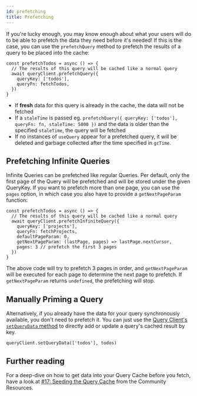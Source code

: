 ```yaml
---
id: prefetching
title: Prefetching
---
```


If you're lucky enough, you may know enough about what your users will do to be able to prefetch the data they need before it's needed! If this is the case, you can use the `prefetchQuery` method to prefetch the results of a query to be placed into the cache:

[//]: # 'ExamplePrefetching'

```tsx
const prefetchTodos = async () => {
  // The results of this query will be cached like a normal query
  await queryClient.prefetchQuery({
    queryKey: ['todos'],
    queryFn: fetchTodos,
  })
}
```

[//]: # 'ExamplePrefetching'

- If **fresh** data for this query is already in the cache, the data will not be fetched
- If a `staleTime` is passed eg. `prefetchQuery({ queryKey: ['todos'], queryFn: fn, staleTime: 5000 })` and the data is older than the specified `staleTime`, the query will be fetched
- If no instances of `useQuery` appear for a prefetched query, it will be deleted and garbage collected after the time specified in `gcTime`.

## Prefetching Infinite Queries

Infinite Queries can be prefetched like regular Queries. Per default, only the first page of the Query will be prefetched and will be stored under the given QueryKey. If you want to prefetch more than one page, you can use the `pages` option, in which case you also have to provide a `getNextPageParam` function:

[//]: # 'ExampleInfiniteQuery'
```tsx
const prefetchTodos = async () => {
  // The results of this query will be cached like a normal query
  await queryClient.prefetchInfiniteQuery({
    queryKey: ['projects'],
    queryFn: fetchProjects,
    defaultPageParam: 0,
    getNextPageParam: (lastPage, pages) => lastPage.nextCursor,
    pages: 3 // prefetch the first 3 pages
  })
}
```
[//]: # 'ExampleInfiniteQuery'

The above code will try to prefetch 3 pages in order, and `getNextPageParam` will be executed for each page to determine the next page to prefetch. If `getNextPageParam` returns `undefined`, the prefetching will stop.

## Manually Priming a Query

Alternatively, if you already have the data for your query synchronously available, you don't need to prefetch it. You can just use the [Query Client's `setQueryData` method](../reference/QueryClient#queryclientsetquerydata) to directly add or update a query's cached result by key.

[//]: # 'ExampleSetQueryData'

```tsx
queryClient.setQueryData(['todos'], todos)
```

[//]: # 'ExampleSetQueryData'

[//]: # 'Materials'

## Further reading

For a deep-dive on how to get data into your Query Cache before you fetch, have a look at [#17: Seeding the Query Cache](../community/tkdodos-blog#17-seeding-the-query-cache) from the Community Resources.

[//]: # 'Materials'
